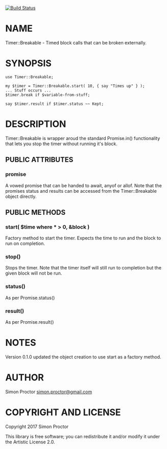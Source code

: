 [![Build Status](https://travis-ci.org/Scimon/Timer-Breakable.svg?branch=master)](https://travis-ci.org/Scimon/Timer-Breakable)

NAME
====

Timer::Breakable - Timed block calls that can be broken externally.

SYNOPSIS
========

    use Timer::Breakable;

    my $timer = Timer::Breakable.start( 10, { say "Times up" } );
    ... Stuff occurs ...
    $timer.break if $variable-from-stuff;

    say $timer.result if $timer.status ~~ Kept;

DESCRIPTION
===========

Timer::Breakable is wrapper aroud the standard Promise.in() functionality that lets you stop the timer without running it's block.

PUBLIC ATTRIBUTES
-----------------

### promise

A vowed promise that can be handed to await, anyof or allof. Note that the promises status and results can be accessed from the Timer::Breakable object directly.

PUBLIC METHODS
--------------

### start( $time where * > 0, &block )

Factory method to start the timer. Expects the time to run and the block to run on completion.

### stop()

Stops the timer. Note that the timer itself will still run to completion but the given block will not be run.

### status()

As per Promise.status()

### result()

As per Promise.result()

NOTES
=====

Version 0.1.0 updated the object creation to use start as a factory method.

AUTHOR
======

Simon Proctor <simon.proctor@gmail.com>

COPYRIGHT AND LICENSE
=====================

Copyright 2017 Simon Proctor

This library is free software; you can redistribute it and/or modify it under the Artistic License 2.0.
